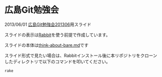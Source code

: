 # 広島Git勉強会

2013/06/01 [広島Git勉強会201306](http://local.aguuu.com/events/15354)用スライド

スライドの表示は[Rabbit](http://rabbit-shocker.org/ja/)を使う前提で作成しています。

スライドの本体は[think-about-bare.md](./think-about-bare.md)です

スライド形式で見たい場合は、Rabbitインストール後に本リポジトリをクローンしたディレクトリで以下のコマンドを叩いてください。


    rake
